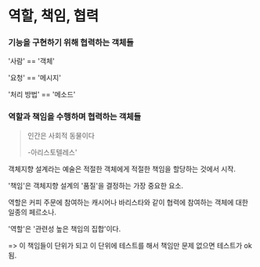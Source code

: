# 역할, 책임, 협력

### 기능을 구현하기 위해 협력하는 객체들

'사람' == '객체'

'요청' == '메시지'

'처리 방법' == '메소드'



### 역할과 책임을 수행하며 협력하는 객체들

> 인간은 사회적 동물이다&#x20;
>
> \-아리스토텔레스'

객체지향 설계라는 예술은 적절한 객체에게 적절한 책임을 할당하는 것에서 시작.

'책임'은 객체지향 설계의 '품질'을 결정하는 가장 중요한 요소.



역할은 커피 주문에 참여하는 캐시어나 바리스타와 같이 협력에 참여하는 객체에 대한 일종의 페르소나.

'역할'은 '관련성 높은 책임의 집합'이다.



\=> 이 책임들이 단위가 되고 이 단위에 테스트를 해서 책임만 문제 없으면 테스트가 ok 됨.










